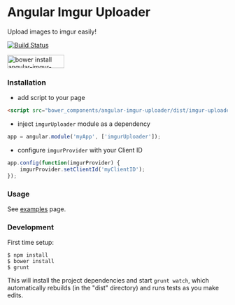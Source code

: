 Angular Imgur Uploader
======================

Upload images to imgur easily!

[![Build Status](https://travis-ci.org/miller-time/angular-image-uploader.svg?branch=master)](https://travis-ci.org/miller-time/angular-image-uploader)

<img src="http://benschwarz.github.io/bower-badges/badge@2x.png?pkgname=angular-imgur-uploader" width="130" height="30" title="bower install angular-imgur-uploader">

### Installation

* add script to your page

```html
<script src="bower_components/angular-imgur-uploader/dist/imgur-uploader.min.js"></script>
```

* inject `imgurUploader` module as a dependency

```javascript
app = angular.module('myApp', ['imgurUploader']);
```

* configure `imgurProvider` with your Client ID

```javascript
app.config(function(imgurProvider) {
    imgurProvider.setClientId('myClientID');
});
```

### Usage

See [examples](examples/README.md) page.

### Development

First time setup:

```
$ npm install
$ bower install
$ grunt
```

This will install the project dependencies and start `grunt watch`, which automatically
rebuilds (in the "dist" directory) and runs tests as you make edits.

